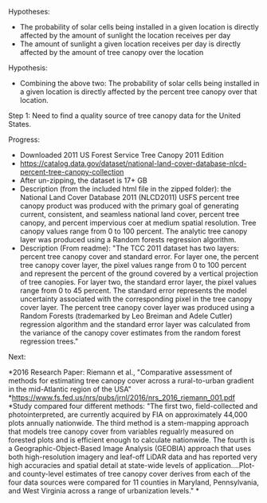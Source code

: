 
Hypotheses:
* The probability of solar cells being installed in a given location is directly affected by the amount of sunlight the location receives per day 
* The amount of sunlight a given location receives per day is directly affected by the amount of tree canopy over the location


Hypothesis:
* Combining the above two:  The probability of solar cells being installed in a given location is directly affected by the percent tree canopy over that location.


Step 1:  Need to find a quality source of tree canopy data for the United States.

Progress:

* Downloaded 2011 US Forest Service Tree Canopy 2011 Edition
* https://catalog.data.gov/dataset/national-land-cover-database-nlcd-percent-tree-canopy-collection
* After un-zipping, the dataset is 17+ GB
* Description (from the included html file in the zipped folder):  the National Land Cover Database 2011 (NLCD2011) USFS percent tree canopy product was produced with the primary goal of generating current, consistent, and seamless national land cover, percent tree canopy, and percent impervious coer at medium spatial resolution.  Tree canopy values range from 0 to 100 percent.  The analytic tree canopy layer was produced using a Random forests regression algorithm.
* Description (From readme): "The TCC 2011 dataset has two layers:  percent tree canopy cover and standard error. For layer one, the percent tree canopy cover layer, the pixel values range from 0 to 100 percent and represent the percent of the ground covered by a vertical projection of tree canopies. For layer two, the standard error layer, the pixel values range from 0 to 45 percent. The standard error represents the model uncertainty associated with the corresponding pixel in the tree canopy cover layer. The percent tree canopy cover layer was produced using a Random Forests (trademarked by Leo Breiman and Adele Cutler) regression algorithm and the standard error layer was calculated from the variance of the canopy cover estimates from the random forest regression trees."





Next:

*2016 Research Paper: Riemann et al., "Comparative assessment of methods for estimating tree canopy cover across a rural-to-urban gradient in the mid-Atlantic region of the USA"
*https://www.fs.fed.us/nrs/pubs/jrnl/2016/nrs_2016_riemann_001.pdf
*Study compared four different methods: "The first two, field-collected and photointerpreted, are currently acquired by FIA on approximately 44,000 plots annually nationwide.  The third method is a stem-mapping approach that models tree canopy cover from variables regualrly measured on forested plots and is efficient enough to calculate nationwide.  The fourth is a Geographic-Object-Based Image Analysis (GEOBIA) approach that uses both high-resolution imagery and leaf-off LiDAR data and has reported very high accuracies and spatial detail at state-wide levels of application....Plot-and county-level estimates of tree canopy cover derives from each of the four data sources were compared for 11 counties in Maryland, Pennsylvania, and West Virginia across a range of urbanization levels."
*
